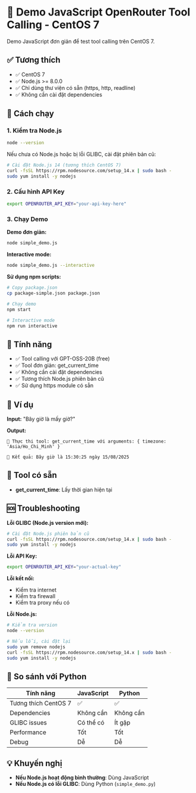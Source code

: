# 🚀 Demo JavaScript OpenRouter Tool Calling - CentOS 7

Demo JavaScript đơn giản để test tool calling trên CentOS 7.

## ✅ Tương thích

- ✅ CentOS 7
- ✅ Node.js >= 8.0.0
- ✅ Chỉ dùng thư viện có sẵn (https, http, readline)
- ✅ Không cần cài đặt dependencies

## 🚀 Cách chạy

### 1. Kiểm tra Node.js

```bash
node --version
```

Nếu chưa có Node.js hoặc bị lỗi GLIBC, cài đặt phiên bản cũ:

```bash
# Cài đặt Node.js 14 (tương thích CentOS 7)
curl -fsSL https://rpm.nodesource.com/setup_14.x | sudo bash -
sudo yum install -y nodejs
```

### 2. Cấu hình API Key

```bash
export OPENROUTER_API_KEY="your-api-key-here"
```

### 3. Chạy Demo

**Demo đơn giản:**
```bash
node simple_demo.js
```

**Interactive mode:**
```bash
node simple_demo.js --interactive
```

**Sử dụng npm scripts:**
```bash
# Copy package.json
cp package-simple.json package.json

# Chạy demo
npm start

# Interactive mode
npm run interactive
```

## 🎯 Tính năng

- ✅ Tool calling với GPT-OSS-20B (free)
- ✅ Tool đơn giản: get_current_time
- ✅ Không cần cài đặt dependencies
- ✅ Tương thích Node.js phiên bản cũ
- ✅ Sử dụng https module có sẵn

## 📝 Ví dụ

**Input:** "Bây giờ là mấy giờ?"

**Output:**
```
🔧 Thực thi tool: get_current_time với arguments: { timezone: 'Asia/Ho_Chi_Minh' }

💬 Kết quả: Bây giờ là 15:30:25 ngày 15/08/2025
```

## 🔧 Tool có sẵn

- **get_current_time**: Lấy thời gian hiện tại

## 🆘 Troubleshooting

**Lỗi GLIBC (Node.js version mới):**
```bash
# Cài đặt Node.js phiên bản cũ
curl -fsSL https://rpm.nodesource.com/setup_14.x | sudo bash -
sudo yum install -y nodejs
```

**Lỗi API Key:**
```bash
export OPENROUTER_API_KEY="your-actual-key"
```

**Lỗi kết nối:**
- Kiểm tra internet
- Kiểm tra firewall
- Kiểm tra proxy nếu có

**Lỗi Node.js:**
```bash
# Kiểm tra version
node --version

# Nếu lỗi, cài đặt lại
sudo yum remove nodejs
curl -fsSL https://rpm.nodesource.com/setup_14.x | sudo bash -
sudo yum install -y nodejs
```

## 🔄 So sánh với Python

| Tính năng | JavaScript | Python |
|-----------|------------|--------|
| Tương thích CentOS 7 | ✅ | ✅ |
| Dependencies | Không cần | Không cần |
| GLIBC issues | Có thể có | Ít gặp |
| Performance | Tốt | Tốt |
| Debug | Dễ | Dễ |

## 💡 Khuyến nghị

- **Nếu Node.js hoạt động bình thường**: Dùng JavaScript
- **Nếu Node.js có lỗi GLIBC**: Dùng Python (`simple_demo.py`)


